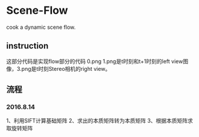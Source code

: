 # Scene-Flow
cook a dynamic scene flow. 
## instruction
这部分代码是实现flow部分的代码
0.png 1.png是t时刻和t+1时刻的left view图像，3.png是t时刻Stereo相机的right view。

## 流程
### 2016.8.14
 1、利用SIFT计算基础矩阵
 2、求出的本质矩阵转为本质矩阵
 3、根据本质矩阵求取旋转矩阵